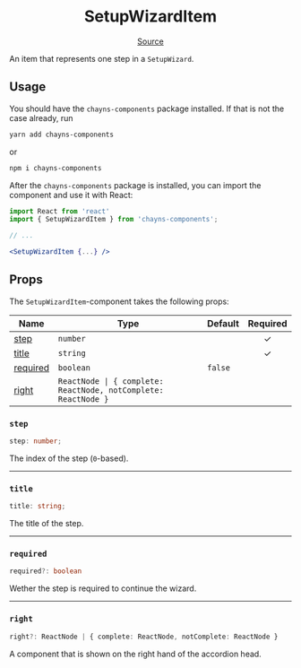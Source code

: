 <h1 align="center">SetupWizardItem</h1>

<p align="center">
    <a href="/src/react-chayns-setupwizard/component/SetupItem.jsx">Source</a>
</p>

An item that represents one step in a `SetupWizard`.

## Usage

You should have the `chayns-components` package installed. If that is not the
case already, run

```bash
yarn add chayns-components
```

or

```bash
npm i chayns-components
```

After the `chayns-components` package is installed, you can import the component
and use it with React:

```jsx
import React from 'react'
import { SetupWizardItem } from 'chayns-components';

// ...

<SetupWizardItem {...} />
```

## Props

The `SetupWizardItem`-component takes the following props:

| Name                  | Type                                                           | Default | Required |
| --------------------- | -------------------------------------------------------------- | ------- | :------: |
| [step](#step)         | `number`                                                       |         |    ✓     |
| [title](#title)       | `string`                                                       |         |    ✓     |
| [required](#required) | `boolean`                                                      | `false` |          |
| [right](#right)       | `ReactNode \| { complete: ReactNode, notComplete: ReactNode }` |         |          |

### `step`

```ts
step: number;
```

The index of the step (`0`-based).

---

### `title`

```ts
title: string;
```

The title of the step.

---

### `required`

```ts
required?: boolean
```

Wether the step is required to continue the wizard.

---

### `right`

```ts
right?: ReactNode | { complete: ReactNode, notComplete: ReactNode }
```

A component that is shown on the right hand of the accordion head.

